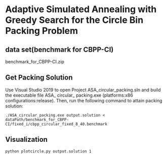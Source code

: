 # Adaptive Simulated Annealing with Greedy Search for the Circle Bin Packing Problem

## data set(benchmark for CBPP-CI)
benchmark_for_CBPP-CI.zip

## Get Packing Solution
Use Visual Studio 2019 to open Project ASA_circular_packing.sln and build the executable file ASA_ circular_ packing.exe (platforms:x86 configurations:release).
Then, run the following command to attain packing solution:
``` 
./ASA_circular_packing.exe output.solution < dataPath/benchmark_for_CBPP-CI/fixed_i/cbpp_circular_fixed_8_40.benchmark
```
## Visualization
```
python plotcircle.py output.solution 1
```